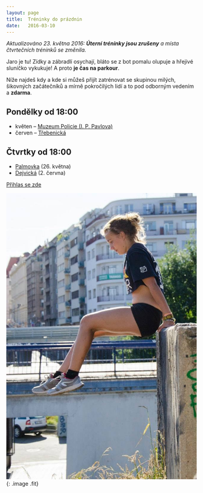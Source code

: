```yaml
---
layout: page
title:  Tréninky do prázdnin
date:   2016-03-10
---
```


<meta property="og:image:width" content="640"/>
<meta property="og:image:height" content="960"/>

_Aktualizováno 23. května 2016: **Úterní tréninky jsou zrušeny** a místa čtvrtečních tréninků se změnila._

Jaro je tu! Zídky a zábradlí osychají, bláto se z bot pomalu olupuje a hřejivé sluníčko vykukuje! A proto **je čas na parkour**.

Níže najdeš kdy a kde si můžeš přijít zatrénovat se skupinou milých, šikovných začátečníků a mírně pokročilých lidí a to pod odborným vedením a **zdarma**.

## Pondělky od 18:00

* květen – [Muzeum Policie (I. P. Pavlova)](/muzeum-policie/)
* červen – [Třebenická](/trebenicka/)

## Čtvrtky od 18:00

* [Palmovka](/palmovka/) (26. května)
* [Dejvická](/dejvicka/) (2. června)

<a href="/treninky/#prihlaska" class="button special fit big">Přihlas se zde</a>

![Jaro → Parkour ← Léto](/images/katy.jpg){: .image .fit}

<meta name="description" content="Jaro je tu a je čas na parkour! Přijď si zatrénovat v pondělí, úterý nebo čtvrtek večer na různá místa po Praze – seznam zde.">

<link rel="image_src" href="/images/katy.jpg" />